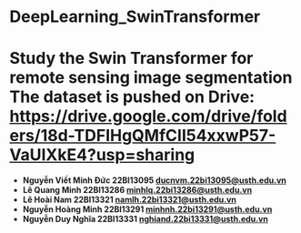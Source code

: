 # DeepLearning_SwinTransformer
Study the Swin Transformer for remote sensing image segmentation
The dataset is pushed on Drive: 
https://drive.google.com/drive/folders/18d-TDFIHgQMfCII54xxwP57-VaUIXkE4?usp=sharing
========================================

* **Nguyễn Viết Minh Đức		22BI13095	ducnvm.22bi13095@usth.edu.vn**
* **Lê Quang Minh			22BI13286	minhlq.22bi13286@usth.edu.vn**
* **Lê Hoài Nam				22BI13321	namlh.22bi13321@usth.edu.vn**
* **Nguyễn Hoàng Minh			22BI13291	minhnh.22bi13291@usth.edu.vn**
* **Nguyễn Duy Nghĩa			22BI13331	nghiand.22bi13331@usth.edu.vn**

